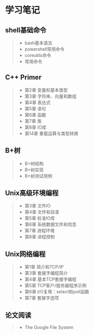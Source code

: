# 学习笔记
## shell基础命令
> * bash基本语法
> * powershell常用命令
> * coreutils命令
> * 常用命令
## C++ Primer
> * 第2章 变量和基本类型
> * 第3章 字符串、向量和数组
> * 第4章 表达式
> * 第5章 语句
> * 第6章 函数
> * 第7章 类
> * 第8章 IO库
> * 第14章 重载运算与类型转换
## B+树
> * B+树结构
> * B+树实现
> * B+树测试用例
## Unix高级环境编程
> * 第3章 文件IO
> * 第4章 文件和目录
> * 第5章 标准IO库
> * 第6章 系统数据文件和信息
> * 第7章 进程环境
> * 第8章 进程控制
## Unix网络编程
> * 第1章 简介和TCP/IP
> * 第3章 套接字编程简介
> * 第4章 基本TCP套接字编程
> * 第5章 TCP客户/服务器程序示例
> * 第6章 I/O复用：select和poll函数
> * 第7章 套接字选项
## 论文阅读
> * The Google File System
